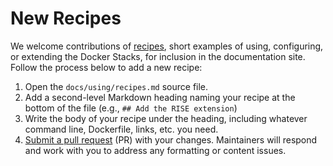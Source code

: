 # New Recipes

We welcome contributions of [recipes](../using/recipes.md), short examples of using, configuring, or extending the Docker Stacks, for inclusion in the documentation site. Follow the process below to add a new recipe:

1. Open the `docs/using/recipes.md` source file.
2. Add a second-level Markdown heading naming your recipe at the bottom of the file (e.g., `## Add the RISE extension`)
3. Write the body of your recipe under the heading, including whatever command line, Dockerfile, links, etc. you need.
4. [Submit a pull request](https://github.com/PointCloudLibrary/pcl/wiki/A-step-by-step-guide-on-preparing-and-submitting-a-pull-request) (PR) with your changes. Maintainers will respond and work with you to address any formatting or content issues.
